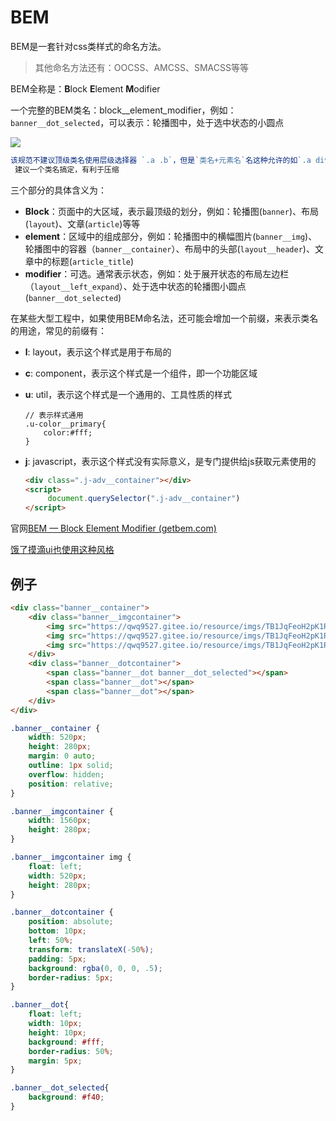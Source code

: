 # BEM

BEM是一套针对css类样式的命名方法。

> 其他命名方法还有：OOCSS、AMCSS、SMACSS等等

BEM全称是：**B**lock **E**lement **M**odifier

一个完整的BEM类名：block__element_modifier，例如：```banner__dot_selected```，可以表示：轮播图中，处于选中状态的小圆点

![](https://qwq9527.gitee.io/resource/imgs/2020-01-31-09-53-31.png)

```js
该规范不建议顶级类名使用层级选择器 `.a .b`，但是`类名+元素名`名这种允许的如`.a div`;
 建议一个类名搞定，有利于压缩
```



三个部分的具体含义为：

- **Block**：页面中的大区域，表示最顶级的划分，例如：轮播图(```banner```)、布局(```layout```)、文章(```article```)等等
- **element**：区域中的组成部分，例如：轮播图中的横幅图片(```banner__img```)、轮播图中的容器（```banner__container```）、布局中的头部(```layout__header```)、文章中的标题(```article_title```)
- **modifier**：可选。通常表示状态，例如：处于展开状态的布局左边栏（```layout__left_expand```）、处于选中状态的轮播图小圆点(```banner__dot_selected```)

在某些大型工程中，如果使用BEM命名法，还可能会增加一个前缀，来表示类名的用途，常见的前缀有：

- **l**: layout，表示这个样式是用于布局的

- **c**: component，表示这个样式是一个组件，即一个功能区域

- **u**: util，表示这个样式是一个通用的、工具性质的样式

  ```less
  // 表示样式通用
  .u-color__primary{
      color:#fff;
  }
  ```

- **j**: javascript，表示这个样式没有实际意义，是专门提供给js获取元素使用的

  ```html
  <div class=".j-adv__container"></div>
  <script>
       document.querySelector(".j-adv__container")
  </script>
  ```

官网[BEM — Block Element Modifier (getbem.com)](https://getbem.com/)

[饿了摸滴ui也使用这种风格](https://juejin.cn/post/6844903961594429453)

## 例子

```html
<div class="banner__container">
    <div class="banner__imgcontainer">
        <img src="https://qwq9527.gitee.io/resource/imgs/TB1JqFeoH2pK1RjSZFsSuuNlXXa.jpg" alt="">
        <img src="https://qwq9527.gitee.io/resource/imgs/TB1JqFeoH2pK1RjSZFsSuuNlXXa.jpg" alt="">
        <img src="https://qwq9527.gitee.io/resource/imgs/TB1JqFeoH2pK1RjSZFsSuuNlXXa.jpg" alt="">
    </div>
    <div class="banner__dotcontainer">
        <span class="banner__dot banner__dot_selected"></span>
        <span class="banner__dot"></span>
        <span class="banner__dot"></span>
    </div>
</div>
```

```css
.banner__container {
    width: 520px;
    height: 280px;
    margin: 0 auto;
    outline: 1px solid;
    overflow: hidden;
    position: relative;
}

.banner__imgcontainer {
    width: 1560px;
    height: 280px;
}

.banner__imgcontainer img {
    float: left;
    width: 520px;
    height: 280px;
}

.banner__dotcontainer {
    position: absolute;
    bottom: 10px;
    left: 50%;
    transform: translateX(-50%);
    padding: 5px;
    background: rgba(0, 0, 0, .5);
    border-radius: 5px;
}

.banner__dot{
    float: left;
    width: 10px;
    height: 10px;
    background: #fff;
    border-radius: 50%;
    margin: 5px;
}

.banner__dot_selected{
    background: #f40;
}
```

